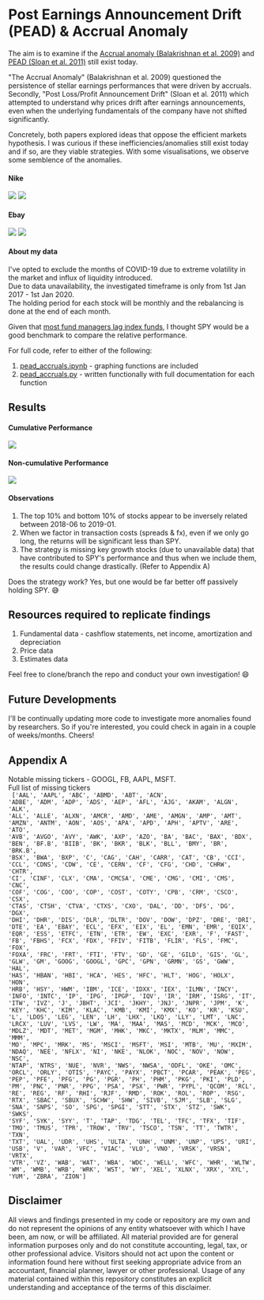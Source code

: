# Post Earnings Announcement Drift (PEAD) & Accrual Anomaly

The aim is to examine if the [Accrual anomaly (Balakrishnan et al. 2009)](https://papers.ssrn.com/sol3/papers.cfm?abstract_id=1793364) and [PEAD (Sloan et al. 2011)](https://papers.ssrn.com/sol3/papers.cfm?abstract_id=1510321) still exist today. 

"The Accrual Anomaly" (Balakrishnan et al. 2009) questioned the persistence of stellar earnings performances that were driven by accruals. Secondly, "Post Loss/Profit Announcement Drift" (Sloan et al. 2011) which attempted to understand why prices drift after earnings announcements, even when the underlying fundamentals of the company have not shifted significantly.

Concretely, both papers explored ideas that oppose the efficient markets hypothesis. I was curious if these inefficiencies/anomalies still exist today and if so, are they viable strategies. With some visualisations, we observe some semblence of the anomalies.

#### Nike
![](Images/nke_pead.png)
![](Images/nke_tacc.png)

#### Ebay
![](Images/ebay_tacc.png)
![](Images/ebay_pead.png)

#### About my data
I've opted to exclude the months of COVID-19 due to extreme volatility in the market and influx of liquidity introduced.<br>
Due to data unavailability, the investigated timeframe is only from 1st Jan 2017 - 1st Jan 2020. <br>
The holding period for each stock will be monthly and the rebalancing is done at the end of each month. <br>

Given that [most fund managers lag index funds](https://www.marketwatch.com/story/why-way-fewer-actively-managed-funds-beat-the-sp-than-we-thought-2017-04-24), I thought SPY would be a good benchmark to compare the relative performance. <br>

For full code, refer to either of the following:
1. [pead_accruals.ipynb](pead_accruals.ipynb) - graphing functions are included 
2. [pead_accruals.py](pead_accruals.py) - written functionally with full documentation for each function

## Results 
#### Cumulative Performance
![](Images/cumulative_performance.png)

#### Non-cumulative Performance
![](Images/non_cumulative_performance.png)

#### Observations
1. The top 10% and bottom 10% of stocks appear to be inversely related between 2018-06 to 2019-01.
2. When we factor in transaction costs (spreads & fx), even if we only go long, the returns will be significant less than SPY. 
3. The strategy is missing key growth stocks (due to unavailable data) that have contributed to SPY's performance and thus when we include them, the results could change drastically. (Refer to Appendix A)

Does the strategy work? Yes, but one would be far better off passively holding SPY. :sweat_smile:

## Resources required to replicate findings
1. Fundamental data - cashflow statements, net income, amortization and depreciation
2. Price data
3. Estimates data 

Feel free to clone/branch the repo and conduct your own investigation! :smile:

## Future Developments
I'll be continually updating more code to investigate more anomalies found by researchers. So if you're interested, you could check in again in a couple of weeks/months. Cheers!

## Appendix A 
Notable missing tickers - GOOGL, FB, AAPL, MSFT. <br>
Full list of missing tickers <br>
<code>
['AAL', 'AAPL', 'ABC', 'ABMD', 'ABT', 'ACN', 'ADBE', 'ADM', 'ADP', 'ADS', 'AEP', 'AFL', 'AJG', 'AKAM', 'ALGN', 'ALK', 'ALL', 'ALLE', 'ALXN', 'AMCR', 'AMD', 'AME', 'AMGN', 'AMP', 'AMT', 'AMZN', 'ANTM', 'AON', 'AOS', 'APA', 'APD', 'APH', 'APTV', 'ARE', 'ATO', 'AVB', 'AVGO', 'AVY', 'AWK', 'AXP', 'AZO', 'BA', 'BAC', 'BAX', 'BDX', 'BEN', 'BF.B', 'BIIB', 'BK', 'BKR', 'BLK', 'BLL', 'BMY', 'BR', 'BRK.B', 'BSX', 'BWA', 'BXP', 'C', 'CAG', 'CAH', 'CARR', 'CAT', 'CB', 'CCI', 'CCL', 'CDNS', 'CDW', 'CE', 'CERN', 'CF', 'CFG', 'CHD', 'CHRW', 'CHTR', 'CI', 'CINF', 'CLX', 'CMA', 'CMCSA', 'CME', 'CMG', 'CMI', 'CMS', 'CNC', 'COF', 'COG', 'COO', 'COP', 'COST', 'COTY', 'CPB', 'CRM', 'CSCO', 'CSX', 'CTAS', 'CTSH', 'CTVA', 'CTXS', 'CXO', 'DAL', 'DD', 'DFS', 'DG', 'DGX', 'DHI', 'DHR', 'DIS', 'DLR', 'DLTR', 'DOV', 'DOW', 'DPZ', 'DRE', 'DRI', 'DTE', 'EA', 'EBAY', 'ECL', 'EFX', 'EIX', 'EL', 'EMN', 'EMR', 'EQIX', 'EQR', 'ESS', 'ETFC', 'ETN', 'ETR', 'EW', 'EXC', 'EXR', 'F', 'FAST', 'FB', 'FBHS', 'FCX', 'FDX', 'FFIV', 'FITB', 'FLIR', 'FLS', 'FMC', 'FOX', 'FOXA', 'FRC', 'FRT', 'FTI', 'FTV', 'GD', 'GE', 'GILD', 'GIS', 'GL', 'GLW', 'GM', 'GOOG', 'GOOGL', 'GPC', 'GPN', 'GRMN', 'GS', 'GWW', 'HAL', 'HAS', 'HBAN', 'HBI', 'HCA', 'HES', 'HFC', 'HLT', 'HOG', 'HOLX', 'HON', 'HRB', 'HSY', 'HWM', 'IBM', 'ICE', 'IDXX', 'IEX', 'ILMN', 'INCY', 'INFO', 'INTC', 'IP', 'IPG', 'IPGP', 'IQV', 'IR', 'IRM', 'ISRG', 'IT', 'ITW', 'IVZ', 'J', 'JBHT', 'JCI', 'JKHY', 'JNJ', 'JNPR', 'JPM', 'K', 'KEY', 'KHC', 'KIM', 'KLAC', 'KMB', 'KMI', 'KMX', 'KO', 'KR', 'KSU', 'L', 'LDOS', 'LEG', 'LEN', 'LH', 'LHX', 'LKQ', 'LLY', 'LMT', 'LNC', 'LRCX', 'LUV', 'LVS', 'LW', 'MA', 'MAA', 'MAS', 'MCD', 'MCK', 'MCO', 'MDLZ', 'MDT', 'MET', 'MGM', 'MHK', 'MKC', 'MKTX', 'MLM', 'MMC', 'MMM', 'MO', 'MPC', 'MRK', 'MS', 'MSCI', 'MSFT', 'MSI', 'MTB', 'MU', 'MXIM', 'NDAQ', 'NEE', 'NFLX', 'NI', 'NKE', 'NLOK', 'NOC', 'NOV', 'NOW', 'NSC', 'NTAP', 'NTRS', 'NUE', 'NVR', 'NWS', 'NWSA', 'ODFL', 'OKE', 'OMC', 'ORCL', 'ORLY', 'OTIS', 'PAYC', 'PAYX', 'PBCT', 'PCAR', 'PEAK', 'PEG', 'PEP', 'PFE', 'PFG', 'PG', 'PGR', 'PH', 'PHM', 'PKG', 'PKI', 'PLD', 'PM', 'PNC', 'PNR', 'PPG', 'PSA', 'PSX', 'PWR', 'PYPL', 'QCOM', 'RCL', 'RE', 'REG', 'RF', 'RHI', 'RJF', 'RMD', 'ROK', 'ROL', 'ROP', 'RSG', 'RTX', 'SBAC', 'SBUX', 'SCHW', 'SHW', 'SIVB', 'SJM', 'SLB', 'SLG', 'SNA', 'SNPS', 'SO', 'SPG', 'SPGI', 'STT', 'STX', 'STZ', 'SWK', 'SWKS', 'SYF', 'SYK', 'SYY', 'T', 'TAP', 'TDG', 'TEL', 'TFC', 'TFX', 'TIF', 'TMO', 'TMUS', 'TPR', 'TROW', 'TRV', 'TSCO', 'TSN', 'TT', 'TWTR', 'TXN', 'TXT', 'UAL', 'UDR', 'UHS', 'ULTA', 'UNH', 'UNM', 'UNP', 'UPS', 'URI', 'USB', 'V', 'VAR', 'VFC', 'VIAC', 'VLO', 'VNO', 'VRSK', 'VRSN', 'VRTX', 'VTR', 'VZ', 'WAB', 'WAT', 'WBA', 'WDC', 'WELL', 'WFC', 'WHR', 'WLTW', 'WM', 'WMB', 'WRB', 'WRK', 'WST', 'WY', 'XEL', 'XLNX', 'XRX', 'XYL', 'YUM', 'ZBRA', 'ZION']</code>

## Disclaimer
All views and findings presented in my code or repository are my own and do not represent the opinions of any entity whatsoever with which I have been, am now, or will be affiliated. All material provided are for general information purposes only and do not constitute accounting, legal, tax, or other professional advice. Visitors should not act upon the content or information found here without first seeking appropriate advice from an accountant, financial planner, lawyer or other professional. Usage of any material contained within this repository constitutes an explicit understanding and acceptance of the terms of this disclaimer. 
